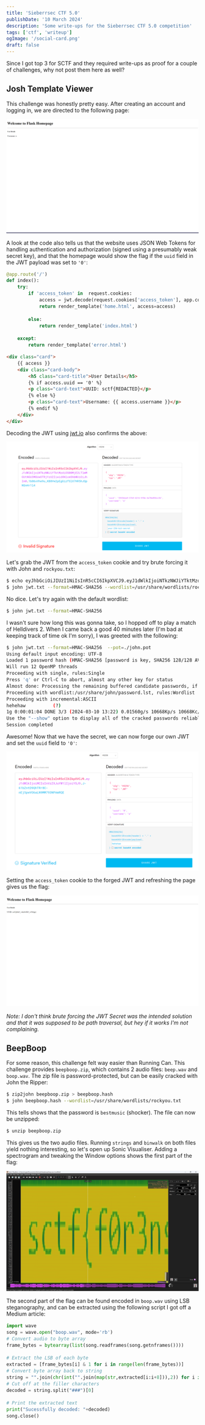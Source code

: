```yaml
---
title: 'Sieberrsec CTF 5.0'
publishDate: '10 March 2024'
description: 'Some write-ups for the Sieberrsec CTF 5.0 competition'
tags: ['ctf', 'writeup']
ogImage: '/social-card.png'
draft: false
---
```


Since I got top 3 for SCTF and they required write-ups as proof for a couple of challenges, why not post them here as well?

## Josh Template Viewer

This challenge was honestly pretty easy. After creating an account and logging in, we are directed to the following page:

![josh](./image-1.png)

A look at the code also tells us that the website uses JSON Web Tokens for handling authentication and authorization (signed using a presumably weak secret key), and that the homepage would show the flag if the `uuid` field in the JWT payload was set to `'0'`:

```py title="app.py"
@app.route('/')
def index():
	try:
		if 'access_token' in  request.cookies:
			access = jwt.decode(request.cookies['access_token'], app.config['SECRET'], algorithms=['HS256'])
			return render_template('home.html', access=access)

		else:
			return render_template('index.html')

	except:
		return render_template('error.html')
```

```html title="home.html"
<div class="card">
	{{ access }}
	<div class="card-body">
		<h5 class="card-title">User Details</h5>
		{% if access.uuid == '0' %}
		<p class="card-text">UUID: sctf{REDACTED}</p>
		{% else %}
		<p class="card-text">Username: {{ access.username }}</p>
		{% endif %}
	</div>
</div>
```

Decoding the JWT using [jwt.io](https://jwt.io/) also confirms the above:

![jwt.io](./image-2.png)

Let's grab the JWT from the `access_token` cookie and try brute forcing it with John and `rockyou.txt`:

```bash
$ echo eyJhbGciOiJIUzI1NiIsInR5cCI6IkpXVCJ9.eyJ1dWlkIjoiNTkzNWJiYTktMzdiOS00MjE2LTlmMGUtNGU3MGUwOTRjYzU2IiwidXNlcm5hbWUiOiJhIn0.1b86xVhe9u_KB8Vw2pEgGizfSlX7HR5hJQpNSnHr1l4 > jwt.txt
$ john jwt.txt --format=HMAC-SHA256 --wordlist=/usr/share/wordlists/rockyou.txt
```

No dice. Let's try again with the default wordlist:

```bash
$ john jwt.txt --format=HMAC-SHA256
```

I wasn't sure how long this was gonna take, so I hopped off to play a match of Helldivers 2. When I came back a good 40 minutes later (I'm bad at keeping track of time ok I'm sorry), I was greeted with the following:

```bash
$ john jwt.txt --format=HMAC-SHA256  --pot=./john.pot
Using default input encoding: UTF-8
Loaded 1 password hash (HMAC-SHA256 [password is key, SHA256 128/128 AVX 4x])
Will run 12 OpenMP threads
Proceeding with single, rules:Single
Press 'q' or Ctrl-C to abort, almost any other key for status
Almost done: Processing the remaining buffered candidate passwords, if any.
Proceeding with wordlist:/usr/share/john/password.lst, rules:Wordlist
Proceeding with incremental:ASCII
hehehaw          (?)
1g 0:00:01:04 DONE 3/3 (2024-03-10 13:22) 0.01560g/s 10668Kp/s 10668Kc/s 10668KC/s heenjez..hebina8
Use the "--show" option to display all of the cracked passwords reliably
Session completed
```

Awesome! Now that we have the secret, we can now forge our own JWT and set the `uuid` field to `'0'`:

![forging the jwt](./image-5.png)

Setting the `access_token` cookie to the forged JWT and refreshing the page gives us the flag:

![flag](./image-4.png)

_Note: I don't think brute forcing the JWT Secret was the intended solution and that it was supposed to be path traversal, but hey if it works I'm not complaining._

## BeepBoop

For some reason, this challenge felt way easier than Running Can. This challenge provides `beepboop.zip`, which contains 2 audio files: `beep.wav` and `boop.wav`. The zip file is password-protected, but can be easily cracked with John the Ripper:

```bash
$ zip2john beepboop.zip > beepboop.hash
$ john beepboop.hash --wordlist=/usr/share/wordlists/rockyou.txt
```

This tells shows that the password is `bestmusic` (shocker). The file can now be unzipped:

```bash
$ unzip beepboop.zip
```

This gives us the two audio files. Running `strings` and `binwalk` on both files yield nothing interesting, so let's open up Sonic Visualiser. Adding a spectrogram and tweaking the Window options shows the first part of the flag:

![flag pt 1](./image.png)

The second part of the flag can be found encoded in `boop.wav` using LSB steganography, and can be extracted using the following script I got off a Medium article:

```python
import wave
song = wave.open("boop.wav", mode='rb')
# Convert audio to byte array
frame_bytes = bytearray(list(song.readframes(song.getnframes())))

# Extract the LSB of each byte
extracted = [frame_bytes[i] & 1 for i in range(len(frame_bytes))]
# Convert byte array back to string
string = "".join(chr(int("".join(map(str,extracted[i:i+8])),2)) for i in range(0,len(extracted),8))
# Cut off at the filler characters
decoded = string.split("###")[0]

# Print the extracted text
print("Sucessfully decoded: "+decoded)
song.close()
```
